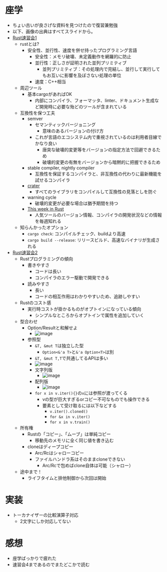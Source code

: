 # 座学
- ちょい古いが良さげな資料を見つけたので復習兼勉強
- 以下、画像の出典はすべてスライドから。
- [Rust速習会1](https://speakerdeck.com/qnighy/rustsu-xi-hui-1)
  - rustとは?
    - 安全性、並行性、速度を併せ持ったプログラミング言語
      - 安全性：メモリ破壊、未定義動作を網羅的に防止
      - 並行性：正しさが証明された並列プリミティブ
        - 並列プリミティブ：その処理内で完結し、並行して実行してもお互いに影響を及ぼさない処理の単位
      - 速度：C++相当
  - 周辺ツール
    - 基本cargoがあればOK
      - 内部にコンパイラ、フォーマッタ、linter、ドキュメント生成など開発時に必要な殆どのツールが含まれている
  - 互換性を保つ工夫
    - semver
      - セマンティックバージョニング
        - 意味のあるバージョンの付け方
      - これが言語のエコシステム内で重視されているのは利用者目線でかなり良い
        - 唐突な破壊的変更等をバージョンの指定方法で回避できるため
        - 破壊的変更の有無をバージョンから暗黙的に把握できるため
    - stable compiler, nightly compiler
      - 互換性を保証するコンパイラと、非互換性の代わりに最新機能を試せるコンパイラ
    - [crater](https://github.com/rust-lang/crater)
      - すべてのライブラリをコンパイルして互換性の見落としを防ぐ
    - warning cycle
      - 破壊的変更が必要な場合は猶予期間を持つ
    - [This week in Rust](https://this-week-in-rust.org/)
      - 人気ツールのバージョン情報、コンパイラの開発状況などの情報を毎週知れる
  - 知らんかったオプション
    - `cargo check`: コンパイルチェック、buildより高速
    - `cargo build --release`: リリースビルド、高速なバイナリが生成される
- [Rust速習会2](https://speakerdeck.com/qnighy/rustsu-xi-hui-2)
  - Rustプログラミングの傾向
    - 書きやすさ
      - コードは長い
      - コンパイラのエラー駆動で開発できる
    - 読みやすさ
      - 長い
      - コードの相互作用はわかりやすいため、追跡しやすい
  - Rustのコスト感
    - 実行時コストが掛かるものがオプトインになっている傾向
      - シンプルなところからオプトインで属性を追加していく
  - 型合わせ
    - Option/Resultと和解せよ
      - ![image](https://user-images.githubusercontent.com/76932511/161430011-6a67c7af-2753-4ab7-88a2-45b61ecb3751.png)
    - 参照型
      - `&T, &mut T`は独立した型
        - `Option<&'a T>`と`&'a Option<T>`は別
      - `&T, &mut T,T`で共通してるAPIは多い
      - ![image](https://user-images.githubusercontent.com/76932511/161430331-eef4b4f4-1a62-4165-8689-e0ef49c74650.png)
      - 文字列版
        - ![image](https://user-images.githubusercontent.com/76932511/161430365-9c571e59-9be9-4c16-aa16-2ff4a3f4cff0.png)
      - 配列版
        - ![image](https://user-images.githubusercontent.com/76932511/161430410-a60c0e01-9084-4265-b1a1-83f5f9962cd9.png)
      - `for x in v.iter(){}`の`x`には参照が渡ってくる
        - vの型が巨大すぎるorコピー不可なものでも操作できる
        - 要素として受け取るには以下などする
          - `v.iter().cloned()`
          - `for &x in v.iter()`
          - `for x in v.train()`
  - 所有権
    - Rustの「コピー」、「ムーブ」は単純コピー
      - 移動先のメモリに全く同じ値を書き込む
    - cloneはディープコピー
      - Arc/Rcはシャローコピー
      - ファイルハンドラ系はそのままcloneできない
        - Arc/Rcで包めばclone自体は可能（シャロー）
  - 途中まで！
    - ライフタイムと排他制御から次回は開始
# 実装
- トーカナイザーの比較演算子対応
  - 2文字にしか対応してない
# 感想
- 座学ばっかりで疲れた
- 速習会4まであるのでまたどこかで読む
